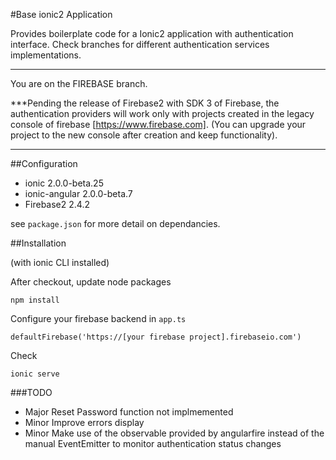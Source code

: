 #Base ionic2 Application

Provides boilerplate code for a Ionic2 application with authentication interface.
Check branches for different authentication services implementations.

---
You are on the FIREBASE branch.

***Pending the release of Firebase2 with SDK 3 of Firebase, the authentication providers will work only with projects created in the legacy console of firebase [https://www.firebase.com]. (You can upgrade your project to the new console after creation and keep functionality).

---

##Configuration

- ionic 2.0.0-beta.25
- ionic-angular 2.0.0-beta.7
- Firebase2 2.4.2

see `package.json` for more detail on dependancies.

##Installation

(with ionic CLI installed)

After checkout, update node packages

```
npm install
```
Configure your firebase backend in `app.ts`

```
defaultFirebase('https://[your firebase project].firebaseio.com')
```

Check

```
ionic serve
```

###TODO
- Major Reset Password function not implmemented
- Minor Improve errors display
- Minor Make use of the observable provided by angularfire instead of the manual EventEmitter to monitor authentication status changes
